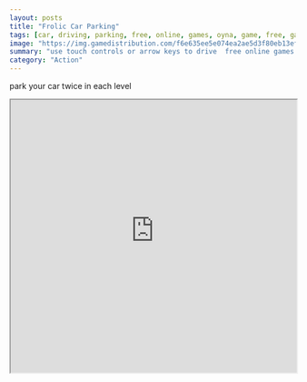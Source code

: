 ```yaml
---
layout: posts
title: "Frolic Car Parking"
tags: [car, driving, parking, free, online, games, oyna, game, free, games, play, play, games]
image: "https://img.gamedistribution.com/f6e635ee5e074ea2ae5d3f80eb13efed-512x384.jpeg"
summary: "use touch controls or arrow keys to drive  free online games oyna game free games play play games"
category: "Action"
---
```


park your car twice in each level

<iframe width="100%" height="480px;" src="https://html5.gamedistribution.com/f6e635ee5e074ea2ae5d3f80eb13efed/"></iframe>